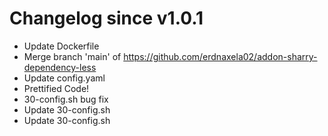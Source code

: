 # Changelog since v1.0.1
- Update Dockerfile 
- Merge branch 'main' of https://github.com/erdnaxela02/addon-sharry-dependency-less 
- Update config.yaml 
- Prettified Code! 
- 30-config.sh bug fix 
- Update 30-config.sh 
- Update 30-config.sh 
